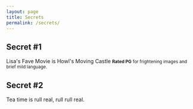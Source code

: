 ```yaml
---
layout: page
title: Secrets
permalink: /secrets/
---
```



## Secret #1

Lisa's Fave Movie is Howl's Moving Castle
<small>**Rated PG** for frightening images and brief mild language.</small>

## Secret #2
Tea time is rull real, rull rull real.
